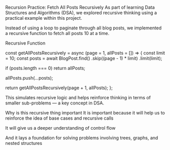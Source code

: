 Recursion Practice: Fetch All Posts Recursively
As part of learning Data Structures and Algorithms (DSA), we explored recursive thinking using a practical example within this project.

Instead of using a loop to paginate through all blog posts, we implemented a recursive function to fetch all posts 10 at a time.

Recursive Function

const getAllPostsRecursively = async (page = 1, allPosts = []) => {
  const limit = 10;
  const posts = await BlogPost.find()
    .skip((page - 1) * limit)
    .limit(limit);

  if (posts.length === 0) return allPosts;

  allPosts.push(...posts);

  return getAllPostsRecursively(page + 1, allPosts);
};

This simulates recursive logic and helps reinforce thinking in terms of smaller sub-problems — a key concept in DSA.

Why is this recursive thing important
It is important because it will help us to reinforce the idea of base cases and recursive calls

It will give us a deeper understanding of control flow

And it lays a foundation for solving problems involving trees, graphs, and nested structures











